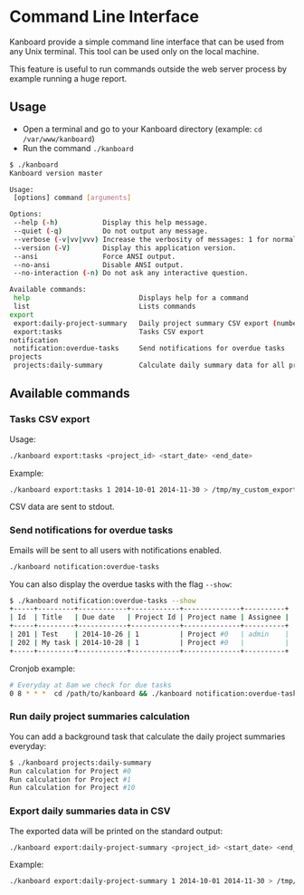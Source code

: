 Command Line Interface
======================

Kanboard provide a simple command line interface that can be used from any Unix terminal.
This tool can be used only on the local machine.

This feature is useful to run commands outside the web server process by example running a huge report.

Usage
-----

- Open a terminal and go to your Kanboard directory (example: `cd /var/www/kanboard`)
- Run the command `./kanboard`

```bash
$ ./kanboard
Kanboard version master

Usage:
 [options] command [arguments]

Options:
 --help (-h)           Display this help message.
 --quiet (-q)          Do not output any message.
 --verbose (-v|vv|vvv) Increase the verbosity of messages: 1 for normal output, 2 for more verbose output and 3 for debug.
 --version (-V)        Display this application version.
 --ansi                Force ANSI output.
 --no-ansi             Disable ANSI output.
 --no-interaction (-n) Do not ask any interactive question.

Available commands:
 help                           Displays help for a command
 list                           Lists commands
export
 export:daily-project-summary   Daily project summary CSV export (number of tasks per column and per day)
 export:tasks                   Tasks CSV export
notification
 notification:overdue-tasks     Send notifications for overdue tasks
projects
 projects:daily-summary         Calculate daily summary data for all projects
```

Available commands
------------------

### Tasks CSV export

Usage:

```bash
./kanboard export:tasks <project_id> <start_date> <end_date>
```

Example:

```bash
./kanboard export:tasks 1 2014-10-01 2014-11-30 > /tmp/my_custom_export.csv
```

CSV data are sent to stdout.

### Send notifications for overdue tasks

Emails will be sent to all users with notifications enabled.

```bash
./kanboard notification:overdue-tasks
```

You can also display the overdue tasks with the flag `--show`:

```bash
$ ./kanboard notification:overdue-tasks --show
+-----+---------+------------+------------+--------------+----------+
| Id  | Title   | Due date   | Project Id | Project name | Assignee |
+-----+---------+------------+------------+--------------+----------+
| 201 | Test    | 2014-10-26 | 1          | Project #0   | admin    |
| 202 | My task | 2014-10-28 | 1          | Project #0   |          |
+-----+---------+------------+------------+--------------+----------+
```

Cronjob example:

```bash
# Everyday at 8am we check for due tasks
0 8 * * *  cd /path/to/kanboard && ./kanboard notification:overdue-tasks >/dev/null 2>&1
```

### Run daily project summaries calculation

You can add a background task that calculate the daily project summaries everyday:

```bash
$ ./kanboard projects:daily-summary
Run calculation for Project #0
Run calculation for Project #1
Run calculation for Project #10
```

### Export daily summaries data in CSV

The exported data will be printed on the standard output:

```bash
./kanboard export:daily-project-summary <project_id> <start_date> <end_date>
```

Example:

```bash
./kanboard export:daily-project-summary 1 2014-10-01 2014-11-30 > /tmp/my_custom_export.csv
```
